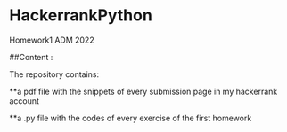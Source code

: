 # HackerrankPython
Homework1 ADM 2022


##Content : 


The repository contains:


  **a pdf file with the snippets of every submission page in my hackerrank account
  
  
  **a .py file with the codes of every exercise of the first homework

